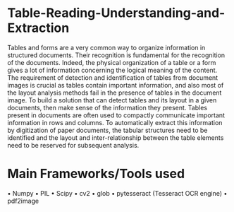 # Table-Reading-Understanding-and-Extraction
Tables and forms are a very common way to organize information in structured documents. Their recognition is fundamental for the recognition of the documents. Indeed, the physical organization of a table or a form gives a lot of information concerning the logical meaning of the content. The requirement of detection and identification of tables from document images is crucial as tables contain important information, and also most of the layout analysis methods fail in the presence of tables in the document image. To build a solution that can detect tables and its layout in a given documents, then make sense of the information they present. Tables present in documents are often used to compactly communicate important information in rows and columns. To automatically extract this information by digitization of paper documents, the tabular structures need to be identified and the layout and inter-relationship between the table elements need to be reserved for subsequent analysis.

# Main Frameworks/Tools used 
• Numpy 
• PIL 
• Scipy 
• cv2 
• glob 
• pytesseract (Tesseract OCR engine) 
• pdf2image
